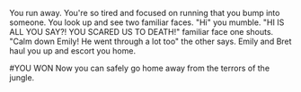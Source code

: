 You run away. You're so tired and focused on running that you bump into someone.
You look up and see two familiar faces. "Hi" you mumble. "HI IS ALL YOU SAY?!
YOU SCARED US TO DEATH!" familiar face one shouts. "Calm down Emily! He went
through a lot too" the other says. Emily and Bret haul you up and escort you
home.

#YOU WON
 Now you can safely go home away from the terrors of the jungle.
